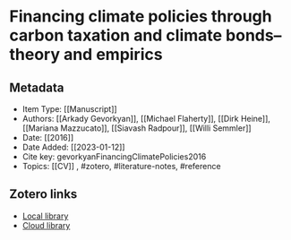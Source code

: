 # Financing climate policies through carbon taxation and climate bonds–theory and empirics

## Metadata

* Item Type: [[Manuscript]]
* Authors: [[Arkady Gevorkyan]], [[Michael Flaherty]], [[Dirk Heine]], [[Mariana Mazzucato]], [[Siavash Radpour]], [[Willi Semmler]]
* Date: [[2016]]
* Date Added: [[2023-01-12]]
* Cite key: gevorkyanFinancingClimatePolicies2016
* Topics: [[CV]]
, #zotero, #literature-notes, #reference


##  Zotero links
* [Local library](zotero://select/items/1_A3YSFTB6)
* [Cloud library](http://zotero.org/users/10903504/items/A3YSFTB6)

